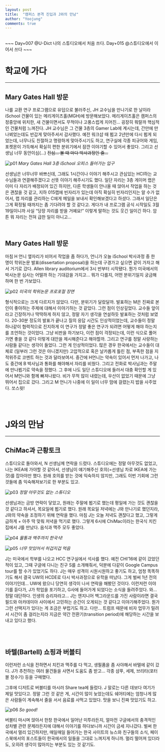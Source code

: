```yaml
---
layout: post
title:  "캠퍼스 본격 진입과 J와의 만남"
author: "Yoojung"
comments: true
---
```

<br>
~~~
Day+007 @U-Dict 나의 스튜디오에서 처음 쓰다.
Day+015 @스튜디오에서 이어서 쓰다
~~~
<br> 

# 학교에 가다
---
## Mary Gates Hall 방문
나를 교환 연구 프로그램으로 유덥으로 불러주신, JH 교수님을 만나기로 한 날이라 iSchool 건물이 있는 메리게이츠홀(MGH)에 방문해보았다. 메리게이츠홀은 캠퍼스의 정중앙에 위치한, 새 건물이면서도 무척이나 고풍스럽게 지어진... 굉장히 뭐랄까 핵심적인 건물처럼 느껴진다. JH 교수님은 그 건물 3층의 Gamer Lab에 계시는데, 간만에 만나뵈었는데도 반갑게 맞아주셔서 감사했다.
예전 워크샵 때 뵙고 2년만에 다시 뵙게 되었는데, 너무나도 친절하고 명랑하게 맞아주시기도 하고, 연구실에 각종 피규어와 게임, 포켓몬이 가득해서 확실히 편한 분위기에서 잠깐 이야기할 수 있어서 좋았다. 그리고 선생님 너무 동안이심(...) ~~진심... 볼 때 마다 박사과정인 줄...~~

![p01]({{site.url}}/assets/2018-02-28-p01.JPG)
_Mary Gates Hall 3층 iSchool 오피스 들어가는 입구_
<br>

선생님은 너무너무 바쁘신데, 그래도 1시간이나 이야기 해주시고 관심있는 HCI하는 교수님들과 연결해주겠다고 선뜻 이야기 해주시기도 했다. 일단 자리는 3층 게이머 랩은 이미 다 자리가 배정되어 있긴 하지만, 다른 학생들이 안나올 때 앉아서 작업을 하는 것은 괜찮을 것 같고, 지하 015랩에 빈자리가 있는데 아직 확실히 빈자리인지는 알 수가 없어서, 랩 자리를 관리하는 C에게 메일을 보내서 확인해보겠다고 하셨다. 그래서 일단은 그게 확정될 때까지는 좀 기다려야 할 것 같다고. 게다가 내 프로그램 공식 시작일도 3월 19일이니까 사실 “당장 자리를 받을 거예요!” 이렇게 말하는 것도 웃긴 일이긴 하다. 암튼 뭐 자리는 전혀 급한 일이 아니고...  

<br>

## Mary Gates Hall 방문
마침 H 언니 옆자리가 비어서 작업을 좀 하다가, 언니가 오늘 iSchool 박사과정 중 한 명이 학위논문 발표(dissertation proposal)을 하는데 구경가고 싶으면 같이 가자고 해서 거기로 갔다. Allen library auditorium에서 3시 반부터 시작됐다. 뭔가 미국에서의 박사논문 심사는 어떨까 하는 기대감을 가지고... 뭐가 다를지, 어떤 분위기일지 궁금해하며 한 번 가보았다.  

![p02]({{site.url}}/assets/2018-02-28-p02.JPG)
_미국의 학위논문 프로포절 장면_
<br>

형식적으로는 크게 다르지가 않았다. 다만, 분위기가 달랐달까. 발표하는 M은 진짜로 본인이 좋아하는 주제에 대해서 이야기하는 것 같았다. 그런 점이 인상깊었다. 교수들 앞이라고 긴장하거나 딱딱하게 하지 않고, 정말 자기 생각을 연설하듯 발표하는 것처럼 보였다. 20-30분 정도의 발표가 끝나고 질의 응답 시간도 인상적이었는데, 교수들이 정말 하나같이 협력적으로 진지하게 이 연구가 정말 좋은 연구가 되려면 어떻게 해야 하는지를 조언하는 것이었다. 그냥 비판을 하기보다, 이런 점이 걱정되는데, 이런 식으로 풀어가면 좋을 것 같다 이렇게 대안을 제시해준다고 해야할까. 그리고 연구를 정말 사랑하는 사람들 같다는 생각이 들었다.
그런 게 인상적이었다. 많은 경우 한국에서는 교수들이 대체로 (일부러 그런 것은 아니겠지만) 고압적으로 혹은 날카롭게 틀린 점, 부족한 점을 지적위주로 코멘트 하는 것과 달라보여서. 
중간에 H언니는 약속이 있어서 먼저 나가고, 나도 중간에 B 박사님과 통화를 해야해서 자리를 비웠다.
그리고 전화로 박사님과는 주말에 만나뵙기로 약속을 정했다. 그 후에 나도 일단 스튜디오에 들러서 대충 확인할 게 있어서 M언니와 함께 빠져나왔다. 비가 무척 많이 내렸는데, 우산이 없었기 때문에 그냥 뛰어서 집으로 갔다. 그리고 M 언니가 나중에 이 일이 너무 맘에 걸렸는지 밥을 사주었다. 쏘스윗! 

<br>
<br>

# J와의 만남
---
## ChiMac과 근황토크
스튜디오로 돌아와서, N 선생님께 연락을 드렸다. 스튜디오에는 정말 아무것도 없었고, 나는 IKEA에 가야할 것 같아서, 선생님이 얘기해주신 호의(=선생님 차로 IKEA에 가는 것)를 잡아야만 했다. 원래 호의를 받는 것에 익숙하지 않지만, 그래도 이번 기회에 그런 것들에 좀 익숙해져보기로 한 부분도 있고. 

![p03]({{site.url}}/assets/2018-02-28-p03.JPG)
_정말 아무것도 없는 스튜디오_
<br>

선생님과는 금방 연락이 닿았고, 원래는 주말에 뵙기로 했는데 평일에 가는 것도 괜찮을 것 같다고 하셔서, 목요일에 뵙기로 했다. 원래 목요일 저녁에는 J와 만나기로 했던지라, J와의 약속을 조정하기 위해 연락을 했다. 마침 J는 오늘 저녁도 괜찮다고 했고, 그렇게 급하게 + 아주 딱 맞춰 저녁을 먹기로 했다. 그렇게 6시에 ChiMac이라는 한국식 치킨집에서 J를 만났다. 음식과 맥주 모두 좋았다. 

![p04]({{site.url}}/assets/2018-02-28-p04.JPG)
_물통과 맥주까지 한국식!_
<br>

![p05]({{site.url}}/assets/2018-02-28-p05.JPG)
_너무 맛있어서 허겁지겁 먹음_
<br>

J는 미국에서 학부를 나오고 HCC 연구실에서 석사를 했다. 예전 CHI’16에 같이 갔었던 적이 있고, 그때 구글에 다니는 친구 S를 소개해줘서, 덕분에 다같이 Google Campus tour를 할 수가 있었기도 하다. J는 매우 성격이 시원시원하고 좋기도 하고, 엄청 똑똑하기도 해서 결국 UW의 HCDE로 다시 박사과정으로 유학을 떠났다. 그게 벌써 1년 전의 이야기인데... UW에 왔으니 당연히 생각이 나서 연락을 해봤던 것이다.
이런저런 이야기를 듣다가, J가 학업을 포기하고, G사에 들어가게 되었다는 소식을 들려주었다. 와... 정말 대단하다. 인생의 승리자라고... J는 엔지니어 백그라운드를 가진 사람이라면 결국 필드와 아카데미아 사이에서 고민하는 순간이 오게되는 것 같다고 이야기해주었다. 뭔가 그런 선택지가 있다는 게 조금은 부럽기도 하고. 다만... 트럼프 때문에 비자 업무가 밀려서 시간이 좀 걸리는지라 지금은 약간 전환기(transition period)에 해당하는 시간을 보내고 있다고 했다. 

<br>
<br>

## 바텔(Bartell) 쇼핑과 버블티
이런저런 소식을 전하면서 치킨과 맥주를 다 먹고, 생필품을 좀 사야해서 바텔에 같이 갔다. J가 추천하는 여러 물건들을 사면서 도움도 좀 받고... 각종 샴푸, 세제, 브리타(포터블 정수기) 등을 구매했다. 

그후에 디저트로 버블티를 마시러 Share tea에 들렀다. J 말로는 다른 데보다 여기가 제일 맛있다고. 정말 그런 것 같은 게, 시간이 많이 늦었는데도 쉐어티에는 엄청나게 많은 사람들이 계속해서 줄을 서서 음료를 사먹고 있었다. 맛을 보니 진짜 맛있기도 하고.

![p06]({{site.url}}/assets/2018-02-28-p06.JPG)
_So good!_
<br>

버블티 마시며 앉아서 한창 한국에서 일어난 미투라든지, 얼마전 구글에서의 충격적인 성차별 관련 문제라든지에 대해서 이야기를 하다보니까 시간이 금세 지나갔다. 벌써 한국에서 멀리 있긴하지만, 매일매일 들어가는 한국 사이트의 뉴스와 친구들의 소식, 페이스북에서의 포스트들이 한국에서의 일들을 그대로 느껴지게 하니까. 멀리 떨어져 있더라도, 오히려 생각이 많아지는 부분도 있는 것 같기도. 


